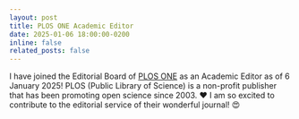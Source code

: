 ```yaml
---
layout: post
title: PLOS ONE Academic Editor
date: 2025-01-06 18:00:00-0200
inline: false
related_posts: false
---
```


I have joined the Editorial Board of [PLOS ONE](https://journals.plos.org/) as an Academic Editor as of 6 January 2025!
PLOS (Public Library of Science) is a non-profit publisher that has been promoting open science since 2003. ❤️
I am so excited to contribute to the editorial service of their wonderful journal! 😍
